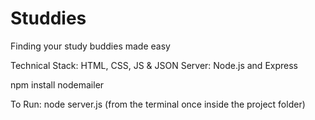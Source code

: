 # Studdies
Finding your study buddies made easy

Technical Stack: HTML, CSS, JS & JSON
Server: Node.js and Express

npm install nodemailer

To Run: node server.js (from the terminal once inside the project folder)
